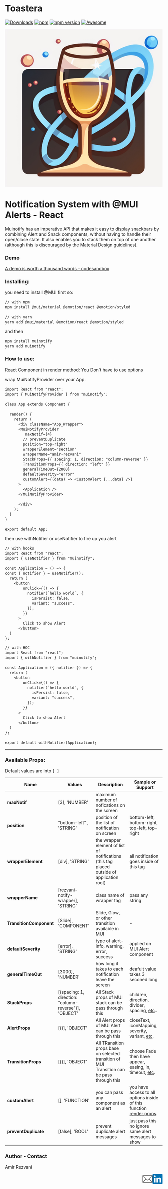 # Toastera
<a href="https://www.npmjs.com/package/muinotify"><img alt="Downloads" src="http://img.shields.io/npm/dm/muinotify.svg"></a>
[![npm](https://img.shields.io/npm/dt/muinotify.svg)](https://www.npmjs.com/package/muinotify)
<a href="https://www.npmjs.com/package/muinotify"><img alt="npm version" src="https://badge.fury.io/js/muinotify.svg"></a>
[![Awesome](https://cdn.rawgit.com/sindresorhus/awesome/d7305f38d29fed78fa85652e3a63e154dd8e8829/media/badge.svg)](https://github.com/sindresorhus/awesome)

<img src="./public/Toastera.jpg" alt="Amir Rezvani email address" height='auto' style='margin:0 auto;display: block'/>

# Notification System with @MUI Alerts - React

Muinotify has an imperative API that makes it easy to display snackbars by combining Alert and Snack components, without having to handle their open/close state. It also enables you to stack them on top of one another (although this is discouraged by the Material Design guidelines).

### Demo

[A demo is worth a thousand words - codesandbox](https://codesandbox.io/s/brave-bush-0ikucu?file=/src/App.js)

### Installing:

you need to install @MUI first so:

```
// with npm
npm install @mui/material @emotion/react @emotion/styled

// with yarn
yarn add @mui/material @emotion/react @emotion/styled

```

and then

```
npm install muinotify
yarn add muinotify

```

### How to use:

React Component in render method:
You Don't have to use options

wrap MuiNotifyProvider over your App.

```
import React from "react";
import { MuiNotifyProvider } from "muinotify";

class App extends Component {

  render() {
    return (
      <div className="App_Wrapper">
      <MuiNotifyProvider
         maxNotif={4}
        // preventDuplicate
        position="top-right"
        wrapperElement="section"
        wrapperName="amir-rezvani"
        StackProps={{ spacing: 1, direction: "column-reverse" }}
        TransitionProps={{ direction: "left" }}
        generalTimeOut={2000}
        defaultSeverity="error"
        customAlert={(data) => <CustomAlert {...data} />}
      >
        <Application />
      </MuiNotifyProvider>

      </div>
    );
  }
}

export default App;
```

then use withNotifier or useNotifier to fire up you alert

```
// with hooks
import React from "react";
import { useNotifier } from "muinotify";

const Application = () => {
const { notifier } = useNotifier();
  return (
    <button
        onClick={() => {
          notifier(`hello world`, {
            isPersist: false,
            variant: "success",
          });
        }}
      >
        Click to show Alert
      </button>
  )
};
```

```
// with HOC
import React from "react";
import { withNotifier } from "muinotify";

const Application = ({ notifier }) => {
  return (
    <button
        onClick={() => {
          notifier(`hello world`, {
            isPersist: false,
            variant: "success",
          });
        }}
      >
        Click to show Alert
      </button>
  )
};

export defautl withNotifier(Application);
```

<hr>

### Available Props:

Default values are into `[ ]`

| Name                    | Values                                                | Description                                                                                 | Sample or Support                                                                                                  |
| ----------------------- | ----------------------------------------------------- | ------------------------------------------------------------------------------------------- | ------------------------------------------------------------------------------------------------------------------ |
| **maxNotif**            | [3], 'NUMBER'                                         | maximum number of nofications on the screen                                                 | <NotifierProvider maxNotif={4} />                                                                                  |
| **position**            | "bottom-left" , 'STRING'                              | position of the list of notification on screen                                              | bottom-left, bottom-right, top-left, top-right                                                                     |
| **wrapperElement**      | [div], 'STRING'                                       | the wrapper element of list of notifications (this tag placed outside of application root)  | all notification goes inside of this tag                                                                           |
| **wrapperName**         | [rezvani-notify-wrapper], 'STRING'                    | class name of wrapper tag                                                                   | pass any string                                                                                                    |
| **TransitionComponent** | [Slide], 'COMPONENT'                                  | Slide, Glow, or other transition available in MUI                                           | - <NotifierProvider TransitionComponent={Glow} />                                                                  |
| **defaultSeverity**     | [error], 'STRING'                                     | type of alert- info, warning, error, success                                                | applied on MUI Alert component                                                                                     |
| **generalTimeOut**      | [3000], 'NUMBER'                                      | how long it takes to each notification leave the screen                                     | deafult value takes 3 seconed long                                                                                 |
| **StackProps**          | [{spacing: 1, direction: "column-reverse"}], 'OBJECT' | All Stack props of MUI stack can be pass through this                                       | children, direction, divider, spacing, [etc](https://mui.com/api/stack/)..                                         |
| **AlertProps**          | [{}], 'OBJECT'                                        | All Alert props of MUI Alert can be pass through this                                       | closeText, iconMapping, severity, variant, [etc](https://mui.com/api/alert/).                                      |
| **TransitionProps**     | [{}], 'OBJECT'                                        | All TRansition props base on selected transition of MUI Transition can be pass through this | choose Fade then have appear, easing, in, timeout, [etc](https://mui.com/api/fade/).                               |
| **customAlert**         | [], 'FUNCTION'                                        | you can pass any component as an alert                                                      | you have access to all options inside of this function [render props](https://reactjs.org/docs/render-props.html). |
| **preventDuplicate**    | [false], 'BOOL'                                       | prevent duplicate alert messages                                                            | just pass this no ignore same alert messages to show                                                               |

### Author - Contact

Amir Rezvani

<a href="https://www.linkedin.com/in/abolfazl-r-8ab17594/"><img src="./public/logos/linkedin.png" alt="Amir Rezvani Linkedin profile" align="right" width="32" height="32"/></a>
<a href="mailto:rezvani.frontdev@gmail.com"><img src="./public/logos/contact.png" alt="Amir Rezvani email address" align="right" width="32" height="32"/></a>
